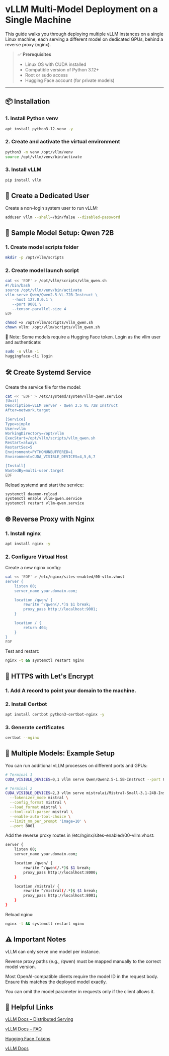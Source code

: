 # vLLM Multi-Model Deployment on a Single Machine

This guide walks you through deploying multiple vLLM instances on a single Linux machine, each serving a different model on dedicated GPUs, behind a reverse proxy (nginx).

> ✅ **Prerequisites**  
> - Linux OS with CUDA installed  
> - Compatible version of Python 3.12+  
> - Root or sudo access  
> - Hugging Face account (for private models)

---

## 📦 Installation

### 1. Install Python venv

```bash
apt install python3.12-venv -y
```

### 2. Create and activate the virtual environment

```bash
python3 -m venv /opt/vllm/venv
source /opt/vllm/venv/bin/activate
```
### 3. Install vLLM
```bash
pip install vllm
```

## 👤 Create a Dedicated User

Create a non-login system user to run vLLM:
```bash
adduser vllm --shell=/bin/false --disabled-password
```


## 🧪 Sample Model Setup: Qwen 72B

### 1. Create model scripts folder
```bash
mkdir -p /opt/vllm/scripts
```

### 2. Create model launch script
```bash
cat << 'EOF' > /opt/vllm/scripts/vllm_qwen.sh
#!/bin/bash
source /opt/vllm/venv/bin/activate
vllm serve Qwen/Qwen2.5-VL-72B-Instruct \
   --host 127.0.0.1 \
   --port 9001 \
   --tensor-parallel-size 4
EOF

chmod +x /opt/vllm/scripts/vllm_qwen.sh
chown vllm: /opt/vllm/scripts/vllm_qwen.sh
```

🪪 Note: Some models require a Hugging Face token.
Login as the vllm user and authenticate:
```bash
sudo -u vllm -i
huggingface-cli login
```


## 🛠️ Create Systemd Service

Create the service file for the model:
```bash
cat << 'EOF' > /etc/systemd/system/vllm-qwen.service
[Unit]
Description=vLLM Server - Qwen 2.5 VL 72B Instruct
After=network.target

[Service]
Type=simple
User=vllm
WorkingDirectory=/opt/vllm
ExecStart=/opt/vllm/scripts/vllm_qwen.sh
Restart=always
RestartSec=5
Environment=PYTHONUNBUFFERED=1
Environment=CUDA_VISIBLE_DEVICES=4,5,6,7

[Install]
WantedBy=multi-user.target
EOF
```

Reload systemd and start the service:

```bash
systemctl daemon-reload
systemctl enable vllm-qwen.service
systemctl restart vllm-qwen.service
```

## 🌐 Reverse Proxy with Nginx

### 1. Install nginx
```bash
apt install nginx -y
```

### 2. Configure Virtual Host

Create a new nginx config:
```bash
cat << 'EOF' > /etc/nginx/sites-enabled/00-vllm.vhost
server {
    listen 80;
    server_name your.domain.com;

    location /qwen/ {
        rewrite ^/qwen(/.*)$ $1 break;
        proxy_pass http://localhost:9001;
    }

    location / {
        return 404;
    }
}
EOF
```

Test and restart:
```bash
nginx -t && systemctl restart nginx
```

## 🔐 HTTPS with Let's Encrypt

### 1. Add A record to point your domain to the machine.

### 2. Install Certbot
```bash
apt install certbot python3-certbot-nginx -y
```

### 3. Generate certificates
```bash
certbot --nginx
```



## 🔄 Multiple Models: Example Setup

You can run additional vLLM processes on different ports and GPUs:

```bash
# Terminal 1
CUDA_VISIBLE_DEVICES=0,1 vllm serve Qwen/Qwen2.5-1.5B-Instruct --port 8000

# Terminal 2
CUDA_VISIBLE_DEVICES=2,3 vllm serve mistralai/Mistral-Small-3.1-24B-Instruct-2503 \
  --tokenizer_mode mistral \
  --config_format mistral \
  --load_format mistral \
  --tool-call-parser mistral \
  --enable-auto-tool-choice \
  --limit_mm_per_prompt 'image=10' \
  --port 8001
```

Add the reverse proxy routes in /etc/nginx/sites-enabled/00-vllm.vhost:

```bash
server {
    listen 80;
    server_name your.domain.com;

    location /qwen/ {
        rewrite ^/qwen(/.*)$ $1 break;
        proxy_pass http://localhost:8000;
    }

    location /mistral/ {
        rewrite ^/mistral(/.*)$ $1 break;
        proxy_pass http://localhost:8001;
    }
}
```

Reload nginx:
```bash
nginx -t && systemctl restart nginx
```

## ⚠️ Important Notes
vLLM can only serve one model per instance.

Reverse proxy paths (e.g., /qwen) must be mapped manually to the correct model version.

Most OpenAI-compatible clients require the model ID in the request body. Ensure this matches the deployed model exactly.

You can omit the model parameter in requests only if the client allows it.

## 🔗 Helpful Links
[vLLM Docs – Distributed Serving](https://docs.vllm.ai/en/latest/serving/distributed_serving.html)

[vLLM Docs – FAQ](https://docs.vllm.ai/en/latest/getting_started/faq.html)

[Hugging Face Tokens](https://huggingface.co/settings/tokens)

[vLLM Docs](https://docs.vllm.ai/en/latest/)
